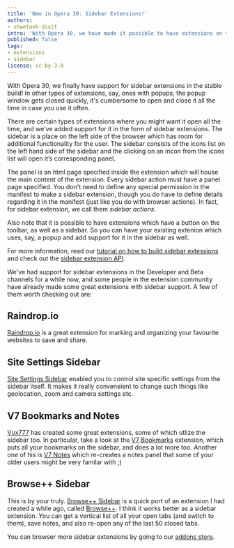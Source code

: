 ```yaml
---
title: 'New in Opera 30: Sidebar Extensions!'
authors:
- shwetank-dixit
intro: 'With Opera 30, we have made it possible to have extensions on the browser sidebar!'
published: false
tags:
- extensions
- sidebar
license: cc-by-3.0
---
```


With Opera 30, we finally have support for sidebar extensions in the stable build! In other types of extensions, say, ones with popups, the popup window gets closed quickly, it's cumbersome to open and close it all the time in case you use it often. 

There are certain types of extensions where you might want it open all the time, and we've added support for it in the form of sidebar extensions. The sidebar is a place on the left side of the browser which has room for additional functionality for the user. The sidebar consists of the icons list on the left hand side of the sidebar and the clicking on an incon from the icons list will open it’s corresponding panel.

The panel is an html page specified inside the extension which will house the main content of the extension. Every sidebar action must have a panel page specified. You don't need to define any special permission in the manifest to make a sidebar extension, though you do have to define details regarding it in the manifest (just like you do with browser actions). In fact, for sidebar extension, we call them *sidebar actions*.

Also note that it is possible to have extensions which have a button on the toolbar, as well as a sidebar. So you can have your existing extenion which uses, say, a popup and add support for it in the sidebar as well.

For more information, read our [tutorial on how to build sidebar extessions](https://dev.opera.com/extensions/tut_sidebar_actions.html) and check out the [sidebar extension API](https://dev.opera.com/extensions/sidebarAction.html). 

We've had support for sidebar extensions in the Developer and Beta channels for a while now, and some people in the extension community have already made some great extensions with sidebar support. A few of them worth checking out are:

## Raindrop.io

[Raindrop.io](http://raindrop.io) is a great extension for marking and organizing your favourite websites to save and share. 

## Site Settings Sidebar

[Site Settings Sidebar](https://addons.opera.com/en/extensions/details/site-settings-sidebar/) enabled you to control site specific settings from the sidebar itself. It makes it really conveneient to change such things like geolocation, zoom and camera settings etc.

## V7 Bookmarks and Notes

[Vux777](https://addons.opera.com/en/search/?developer=vux777) has created some great extensions, some of which utlize the sidebar too. In particular, take a look at the [V7 Bookmarks](https://addons.opera.com/en/extensions/details/v7-bookmarks/) extension, which puts all your bookmarks on the sidebar, and does a lot more too. Another one of his is [V7 Notes](https://addons.opera.com/en/extensions/details/v7-notes/) which re-creates a notes panel that some of your older users might be very familar with ;)

## Browse++ Sidebar

This is by your truly. [Browse++ Sidebar](https://addons.opera.com/en/extensions/details/browse-sidebar/) is a quick port of an extension I had created a while ago, called [Browse++](https://addons.opera.com/en/extensions/details/browse/). I think it works better as a sidebar extension. You can get a vertical list of all your open tabs (and switch to them), save notes, and also re-open any of the last 50 closed tabs. 

You can browser more sidebar extensions by going to our [addons store](addons.opera.com/en/extensions/?tag=sidebar). 

